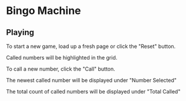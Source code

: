 # Bingo Machine

## Playing

To start a new game, load up a fresh page or click the "Reset" button.

Called numbers will be highlighted in the grid.

To call a new number, click the "Call" button.

The newest called number will be displayed under "Number Selected"

The total count of called numbers will be displayed under "Total Called"

